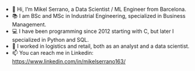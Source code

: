 - 👋 Hi, I’m Mikel Serrano, a Data Scientist / ML Engineer from Barcelona.
- 📚 I am BSc and MSc in Industrial Engineering, specialized in Business Management.
- 💻 I have been programming since 2012 starting with C, but later I specialized in Python and SQL.
- 💼 I worked in logistics and retail, both as an analyst and a data scientist.
- 📫 You can reach me in Linkedin: https://www.linkedin.com/in/mikelserrano163/

<!---
mserrano163/mserrano163 is a ✨ special ✨ repository because its `README.md` (this file) appears on your GitHub profile.
You can click the Preview link to take a look at your changes.
--->

